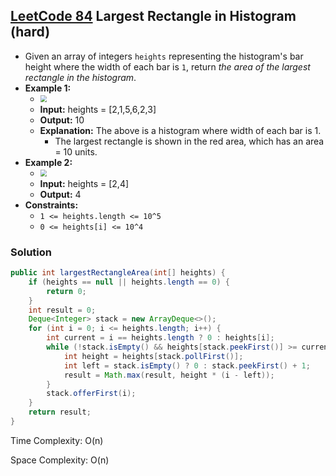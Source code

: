 ## [LeetCode 84](https://leetcode.com/problems/largest-rectangle-in-histogram/) Largest Rectangle in Histogram (hard)

- Given an array of integers `heights` representing the histogram's bar height where the width of each bar is `1`, return _the area of the largest rectangle in the histogram_.
- **Example 1:**
    - <img src="https://assets.leetcode.com/uploads/2021/01/04/histogram.jpg" style="zoom:67%;" />
    - **Input:** heights = [2,1,5,6,2,3]
    - **Output:** 10
    - **Explanation:** The above is a histogram where width of each bar is 1.
        - The largest rectangle is shown in the red area, which has an area = 10 units.
- **Example 2:**
    - <img src="https://assets.leetcode.com/uploads/2021/01/04/histogram-1.jpg" style="zoom:67%;" />
    - **Input:** heights = [2,4]
    - **Output:** 4
- **Constraints:**
    -   `1 <= heights.length <= 10^5`
    -   `0 <= heights[i] <= 10^4`

### Solution

```java
public int largestRectangleArea(int[] heights) {
    if (heights == null || heights.length == 0) {
        return 0;
    }
    int result = 0;
    Deque<Integer> stack = new ArrayDeque<>();
    for (int i = 0; i <= heights.length; i++) {
        int current = i == heights.length ? 0 : heights[i];
        while (!stack.isEmpty() && heights[stack.peekFirst()] >= current) {
            int height = heights[stack.pollFirst()];
            int left = stack.isEmpty() ? 0 : stack.peekFirst() + 1;
            result = Math.max(result, height * (i - left));
        }
        stack.offerFirst(i);
    }
    return result;
}
```

Time Complexity: O(n)

Space Complexity: O(n)